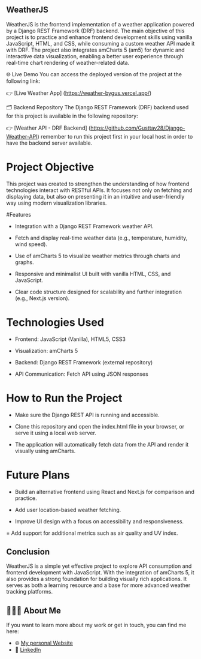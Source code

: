 ## WeatherJS
WeatherJS is the frontend implementation of a weather application powered by a Django REST Framework (DRF) backend. The main objective of this project is to practice and enhance frontend development skills using vanilla JavaScript, HTML, and CSS, while consuming a custom weather API made it with DRF. The project also integrates amCharts 5 (am5) for dynamic and interactive data visualization, enabling a better user experience through real-time chart rendering of weather-related data.

🌐 Live Demo
You can access the deployed version of the project at the following link:

👉 [Live Weather App] (https://weather-bygus.vercel.app/)

🗂 Backend Repository
The Django REST Framework (DRF) backend used for this project is available in the following repository:

👉 [Weather API - DRF Backend] (https://github.com/Gusttav28/Django-Weather-API) remember to run this project first in your local host in order to have the backend server available.

# Project Objective
This project was created to strengthen the understanding of how frontend technologies interact with RESTful APIs. It focuses not only on fetching and displaying data, but also on presenting it in an intuitive and user-friendly way using modern visualization libraries.

#Features
- Integration with a Django REST Framework weather API.

- Fetch and display real-time weather data (e.g., temperature, humidity, wind speed).

- Use of amCharts 5 to visualize weather metrics through charts and graphs.

- Responsive and minimalist UI built with vanilla HTML, CSS, and JavaScript.

- Clear code structure designed for scalability and further integration (e.g., Next.js version).

# Technologies Used
- Frontend: JavaScript (Vanilla), HTML5, CSS3

- Visualization: amCharts 5

- Backend: Django REST Framework (external repository)

- API Communication: Fetch API using JSON responses

# How to Run the Project
- Make sure the Django REST API is running and accessible.

- Clone this repository and open the index.html file in your browser, or serve it using a local web server.

- The application will automatically fetch data from the API and render it visually using amCharts.


# Future Plans
- Build an alternative frontend using React and Next.js for comparison and practice.

- Add user location-based weather fetching.

- Improve UI design with a focus on accessibility and responsiveness.

= Add support for additional metrics such as air quality and UV index.

## Conclusion
WeatherJS is a simple yet effective project to explore API consumption and frontend development with JavaScript. With the integration of amCharts 5, it also provides a strong foundation for building visually rich applications. It serves as both a learning resource and a base for more advanced weather tracking platforms.

## 👨🏻‍💻 About Me

If you want to learn more about my work or get in touch, you can find me here:

- 🌐 [My personal Website](https://www.gustavocamacho.net)  
- 💼 [LinkedIn](https://www.linkedin.com/in/gustavo-camacho-b9a64b243/)
